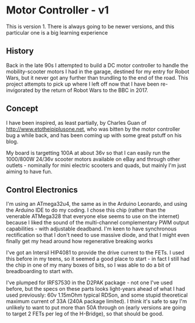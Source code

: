 # Motor Controller - v1

This is version 1. There is always going to be newer versions, and this particular one is a big learning experience

## History

Back in the late 90s I attempted to build a DC motor controller to handle the mobility-scooter motors I had in the garage, destined for my entry for Robot Wars, but it never got any further than trundling to the end of the road. This project attempts to pick up where I left off now that I have been re-invigorated by the return of Robot Wars to the BBC in 2017.

## Concept

I have been inspired, as least partially, by Charles Guan of http://www.etotheipiplusone.net, who was bitten by the motor controller bug a while back, and has been coming up with some great pstuff on his blog.

My board is targetting 100A at about 36v so that I can easily run the 1000/800W 24/36v scooter motors available on eBay and through other outlets - nominally for mini electric scooters and quads, but mainly I'm just aiming to have fun.

## Control Electronics

I'm using an ATmega32u4, the same as in the Arduino Leonardo, and using the Arduino IDE to do my coding. I chose this chip (rather than the venerable ATMega328 that everyone else seems to use on the internet) because I liked the sound of the multi-channel complementary PWM output capabilities - with adjustable deadband. I'm keen to have synchronous rectification so that I don't need to use massive diode, and that I might even finally get my head around how regenerative breaking works

I've got an Intersil HIP4081 to provide the drive current to the FETs. I used this before in my teens, so it seemed a good place to start - in fact I still had the chip in one of my many boxes of bits, so I was able to do a bit of breadboarding to start with.

I've plumped for IRFS7530 in the D2PAK package - not one I've used before, but the specs on these parts looks light-years ahead of what I had used previously: 60v 1.15mOhm typical RDSon, and some stupid theoretical maximum current of 33A (240A package limited). I think it's safe to say I'm unlikely to want to put more than 50A through on (early versions are going to target 2 FETs per leg of the H-Bridge), so that should be good.
